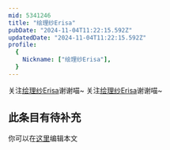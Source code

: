 ```yaml
---
mid: 5341246
title: "绘理纱Erisa"
pubDate: "2024-11-04T11:22:15.592Z"
updatedDate: "2024-11-04T11:22:15.592Z"
profile:
  {
    Nickname: ["绘理纱Erisa"],
  }
---
```


关注[绘理纱Erisa](https://space.bilibili.com/5341246)谢谢喵~ 关注[绘理纱Erisa](https://space.bilibili.com/5341246)谢谢喵~

## 此条目有待补充
你可以在[这里](https://github.com/Yuhanawa/VTuber.ICU-Content/edit/master/v/绘理纱Erisa/index.md)编辑本文
